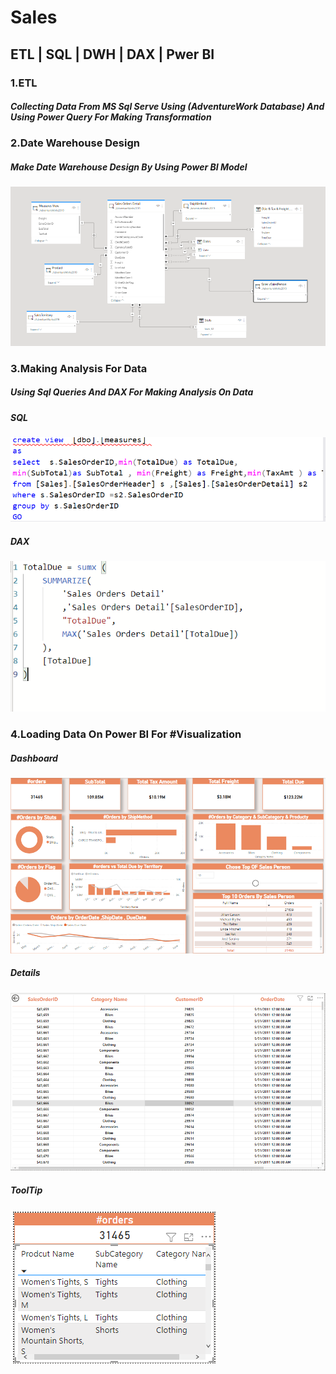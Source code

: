 # Sales
## ETL | SQL | DWH | DAX | Pwer BI
### 1.ETL
##### Collecting Data From  MS Sql Serve Using (AdventureWork Database) And Using Power Query For Making Transformation
### 2.Date Warehouse Design
##### Make Date Warehouse Design By Using Power BI Model
![](Date_Warehouse_Design.PNG)
### 3.Making Analysis For Data
##### Using Sql Queries And DAX  For Making Analysis On Data 
##### SQL
![](Analysis.PNG)
##### DAX
![](DAX.PNG)
### 4.Loading Data On Power BI For #Visualization
##### Dashboard
![](Sales.PNG)
##### Details 
![](details.PNG)
##### ToolTip
![](tooltip.PNG)


